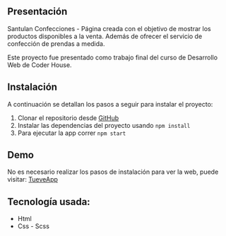 ## Presentación

Santulan Confecciones -
Página creada con el objetivo de mostrar los productos disponibles a la venta. Además de ofrecer el servicio de confección de prendas a medida.

Este proyecto fue presentado como trabajo final del curso de Desarrollo Web de Coder House.

## Instalación

A continuación se detallan los pasos a seguir para instalar el proyecto:

1. Clonar el repositorio desde [GitHub](https://github.com/marianaServan/Santulan)
2. Instalar las dependencias del proyecto usando `npm install`
3. Para ejecutar la app correr `npm start`

## Demo

No es necesario realizar los pasos de instalación para ver la web, puede visitar: [TueveApp](https://marianaservan.github.io/Santulan/)

## Tecnología usada:

* Html
* Css - Scss
